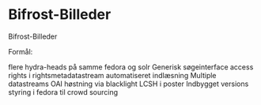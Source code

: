 Bifrost-Billeder
================

Bifrost-Billeder

Formål:

flere hydra-heads på samme fedora og solr
Generisk søgeinterface
access rights i rightsmetadatastream
automatiseret indlæsning
Multiple datastreams
OAI høstning via blacklight
LCSH i poster
Indbygget versions styring i fedora til crowd sourcing
